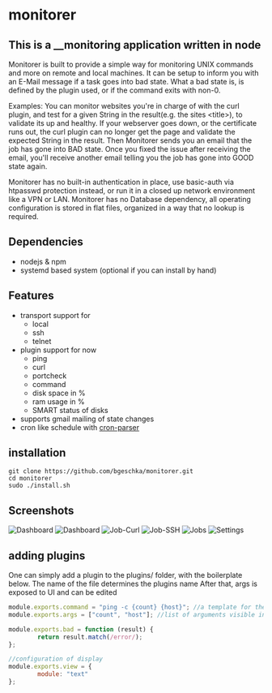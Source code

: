 # monitorer

## This is a __monitoring application written in node

Monitorer is built to provide a simple way for monitoring UNIX commands and more on remote and local machines.
It can be setup to inform you with an E-Mail message if a task goes into bad state.
What a bad state is, is defined by the plugin used, or if the command exits with non-0.

Examples:
You can monitor websites you're in charge of with the curl plugin,
and test for a given String in the result(e.g. the sites \<title>), to validate its up and healthy.
If your webserver goes down, or the certificate runs out, the curl plugin can no longer get the page
and validate the expected String in the result.
Then Monitorer sends you an email that the job has gone into BAD state.
Once you fixed the issue after receiving the email,
you'll receive another email telling you the job has gone into GOOD state again.

Monitorer has no built-in authentication in place, use basic-auth via htpasswd protection instead,
or run it in a closed up network environment like a VPN or LAN.
Monitorer has no Database dependency, all operating configuration is stored in flat files,
organized in a way that no lookup is required.

## Dependencies
* nodejs & npm
* systemd based system (optional if you can install by hand)

## Features
* transport support for
  * local
  * ssh
  * telnet
* plugin support for now
  * ping
  * curl
  * portcheck
  * command
  * disk space in %
  * ram usage in %
  * SMART status of disks
* supports gmail mailing of state changes
* cron like schedule with [cron-parser](https://www.npmjs.com/package/cron-parser)



## installation
```
git clone https://github.com/bgeschka/monitorer.git
cd monitorer
sudo ./install.sh
```


## Screenshots
![Dashboard](http://files.bgeschka.de/monitorer-screens/dash-icons.png)
![Dashboard](http://files.bgeschka.de/monitorer-screens/dash-list.png)
![Job-Curl](http://files.bgeschka.de/monitorer-screens/jobedit-curl.png)
![Job-SSH](http://files.bgeschka.de/monitorer-screens/jobedit-ssh.png)
![Jobs](http://files.bgeschka.de/monitorer-screens/jobs.png)
![Settings](http://files.bgeschka.de/monitorer-screens/settings.png)

## adding plugins

One can simply add a plugin to the plugins/ folder, with the boilerplate below.
The name of the file determines the plugins name
After that, args is exposed to UI and can be edited

```javascript
module.exports.command = "ping -c {count} {host}"; //a template for the command to run
module.exports.args = ["count", "host"]; //list of arguments visible in UI for editing

module.exports.bad = function (result) {
        return result.match(/error/);
};

//configuration of display
module.exports.view = {
        module: "text"
};
```
